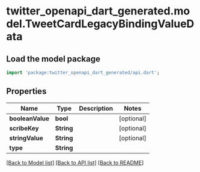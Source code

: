# twitter_openapi_dart_generated.model.TweetCardLegacyBindingValueData

## Load the model package
```dart
import 'package:twitter_openapi_dart_generated/api.dart';
```

## Properties
Name | Type | Description | Notes
------------ | ------------- | ------------- | -------------
**booleanValue** | **bool** |  | [optional] 
**scribeKey** | **String** |  | [optional] 
**stringValue** | **String** |  | [optional] 
**type** | **String** |  | 

[[Back to Model list]](../README.md#documentation-for-models) [[Back to API list]](../README.md#documentation-for-api-endpoints) [[Back to README]](../README.md)


